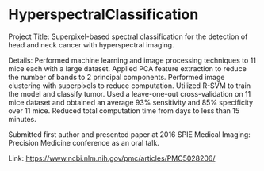 # HyperspectralClassification

Project Title: Superpixel-based spectral classification for the detection of head and neck cancer with hyperspectral imaging.

Details: Performed machine learning and image processing techniques to 11 mice each with a large dataset. Applied PCA feature extraction to reduce the number of bands to 2 principal components. Performed image clustering with superpixels to reduce computation. Utilized R-SVM to train the model and classify tumor. Used a leave-one-out cross-validation on 11 mice dataset and obtained an average 93% sensitivity and 85% specificity over 11 mice. Reduced total computation time from days to less than 15 minutes. 

Submitted first author and presented paper at 2016 SPIE Medical Imaging: Precision Medicine conference as an oral talk.

Link: https://www.ncbi.nlm.nih.gov/pmc/articles/PMC5028206/
